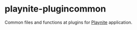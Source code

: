# playnite-plugincommon
Common files and functions at plugins for [Playnite](https://playnite.link/) application.
